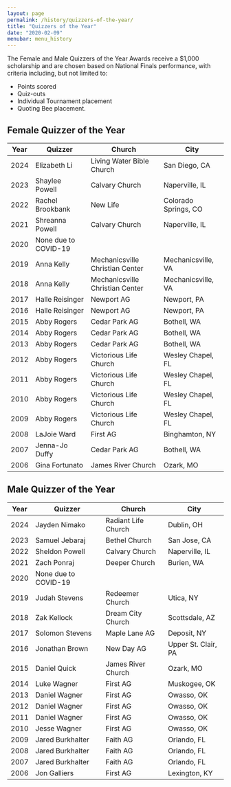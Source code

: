 ```yaml
---
layout: page
permalink: /history/quizzers-of-the-year/
title: "Quizzers of the Year"
date: "2020-02-09"
menubar: menu_history
---
```


The Female and Male Quizzers of the Year Awards receive a $1,000 scholarship and are chosen based on National Finals performance, with criteria including, but not limited to:

-   Points scored
-   Quiz-outs
-   Individual Tournament placement
-   Quoting Bee placement.

## Female Quizzer of the Year

| Year | Quizzer              | Church                          | City                 |
| ---- | -------------------- | ------------------------------- | -------------------- |
| 2024 | Elizabeth Li         | Living Water Bible Church       | San Diego, CA        |
| 2023 | Shaylee Powell       | Calvary Church                  | Naperville, IL       |
| 2022 | Rachel Brookbank     | New Life                        | Colorado Springs, CO |
| 2021 | Shreanna Powell      | Calvary Church                  | Naperville, IL       |
| 2020 | None due to COVID-19 |                                 |                      |
| 2019 | Anna Kelly           | Mechanicsville Christian Center | Mechanicsville, VA   |
| 2018 | Anna Kelly           | Mechanicsville Christian Center | Mechanicsville, VA   |
| 2017 | Halle Reisinger      | Newport AG                      | Newport, PA          |
| 2016 | Halle Reisinger      | Newport AG                      | Newport, PA          |
| 2015 | Abby Rogers          | Cedar Park AG                   | Bothell, WA          |
| 2014 | Abby Rogers          | Cedar Park AG                   | Bothell, WA          |
| 2013 | Abby Rogers          | Cedar Park AG                   | Bothell, WA          |
| 2012 | Abby Rogers          | Victorious Life Church          | Wesley Chapel, FL    |
| 2011 | Abby Rogers          | Victorious Life Church          | Wesley Chapel, FL    |
| 2010 | Abby Rogers          | Victorious Life Church          | Wesley Chapel, FL    |
| 2009 | Abby Rogers          | Victorious Life Church          | Wesley Chapel, FL    |
| 2008 | LaJoie Ward          | First AG                        | Binghamton, NY       |
| 2007 | Jenna-Jo Duffy       | Cedar Park AG                   | Bothell, WA          |
| 2006 | Gina Fortunato       | James River Church              | Ozark, MO            |

## Male Quizzer of the Year

| Year | Quizzer              | Church              | City                |
| ---- | -------------------- | ------------------- | ------------------- |
| 2024 | Jayden Nimako        | Radiant Life Church | Dublin, OH          |
| 2023 | Samuel Jebaraj       | Bethel Church       | San Jose, CA        |
| 2022 | Sheldon Powell       | Calvary Church      | Naperville, IL      |
| 2021 | Zach Ponraj          | Deeper Church       | Burien, WA          |
| 2020 | None due to COVID-19 |                     |                     |
| 2019 | Judah Stevens        | Redeemer Church     | Utica, NY           |
| 2018 | Zak Kellock          | Dream City Church   | Scottsdale, AZ      |
| 2017 | Solomon Stevens      | Maple Lane AG       | Deposit, NY         |
| 2016 | Jonathan Brown       | New Day AG          | Upper St. Clair, PA |
| 2015 | Daniel Quick         | James River Church  | Ozark, MO           |
| 2014 | Luke Wagner          | First AG            | Muskogee, OK        |
| 2013 | Daniel Wagner        | First AG            | Owasso, OK          |
| 2012 | Daniel Wagner        | First AG            | Owasso, OK          |
| 2011 | Daniel Wagner        | First AG            | Owasso, OK          |
| 2010 | Jesse Wagner         | First AG            | Owasso, OK          |
| 2009 | Jared Burkhalter     | Faith AG            | Orlando, FL         |
| 2008 | Jared Burkhalter     | Faith AG            | Orlando, FL         |
| 2007 | Jared Burkhalter     | Faith AG            | Orlando, FL         |
| 2006 | Jon Galliers         | First AG            | Lexington, KY       |

